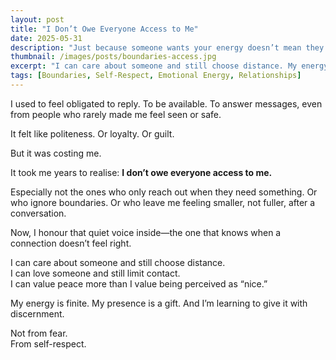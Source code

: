 ```yaml
---
layout: post
title: "I Don’t Owe Everyone Access to Me"
date: 2025-05-31
description: "Just because someone wants your energy doesn’t mean they’re entitled to it."
thumbnail: /images/posts/boundaries-access.jpg
excerpt: "I can care about someone and still choose distance. My energy is finite—and I’m allowed to give it with discernment."
tags: [Boundaries, Self-Respect, Emotional Energy, Relationships]
---
```


I used to feel obligated to reply. To be available. To answer messages, even from people who rarely made me feel seen or safe.

It felt like politeness. Or loyalty. Or guilt.

But it was costing me.

It took me years to realise: **I don’t owe everyone access to me.**

Especially not the ones who only reach out when they need something. Or who ignore boundaries. Or who leave me feeling smaller, not fuller, after a conversation.

Now, I honour that quiet voice inside—the one that knows when a connection doesn’t feel right.

I can care about someone and still choose distance.  
I can love someone and still limit contact.  
I can value peace more than I value being perceived as “nice.”

My energy is finite. My presence is a gift. And I’m learning to give it with discernment.

Not from fear.  
From self-respect.
